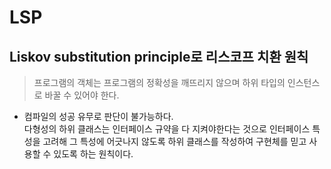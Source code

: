 # LSP

## Liskov substitution principle로 리스코프 치환 원칙

> 프로그램의 객체는 프로그램의 정확성을 깨뜨리지 않으며 하위 타입의 인스턴스로 바꿀 수 있어야 한다.<br>

- 컴파일의 성공 유무로 판단이 불가능하다.<br>
다형성의 하위 클래스는 인터페이스 규약을 다 지켜야한다는 것으로 인터페이스 특성을 고려해 그 특성에 어긋나지 않도록 하위 클래스를 작성하여 구현체를 믿고 사용할 수 있도록 하는 원칙이다.